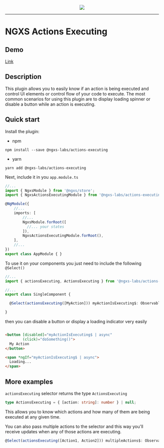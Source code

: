 <p align="center">
  <img src="https://raw.githubusercontent.com/ngxs-labs/emitter/master/docs/assets/logo.png">
</p>

---

# NGXS Actions Executing

## Demo

[Link](https://ngxs-labs-actions-executing.netlify.com/)

## Description

This plugin allows you to easily know if an action is being executed and control UI elements or control flow of your code to execute.
The most common scenarios for using this plugin are to display loading spinner or disable a button while an action is executing.

## Quick start

Install the plugin:

* npm

```console
npm install --save @ngxs-labs/actions-executing
```

* yarn

```console
yarn add @ngxs-labs/actions-executing
```

Next, include it in you `app.module.ts`

```ts
//...
import { NgxsModule } from '@ngxs/store';
import { NgxsActionsExecutingModule } from '@ngxs-labs/actions-executing';

@NgModule({
    //...
    imports: [
        //...
        NgxsModule.forRoot([
          //... your states
        ]),
        NgxsActionsExecutingModule.forRoot(),
    ],
    //...
})
export class AppModule { }
```

To use it on your components you just need to include the following `@Select()`

```ts
//...
import { actionsExecuting, ActionsExecuting } from '@ngxs-labs/actions-executing';

//...
export class SingleComponent {

  @Select(actionsExecuting([MyAction])) myActionIsExecuting$: Observable<ActionsExecuting>;

}

```

then you can disable a button or display a loading indicator very easily

```html

<button [disabled]="myActionIsExecuting$ | async"
        (click)="doSomething()">
  My Action
</button>

<span *ngIf="myActionIsExecuting$ | async">
  Loading...
</span>

```

## More examples

`actionsExecuting` selector returns the type `ActionsExecuting`

```ts
type ActionsExecuting = { [action: string]: number } | null;
```

This allows you to know which actions and how many of them are being executed at any given time.

You can also pass multiple actions to the selector and this way you'll receive updates when any of those actions are executing.

```ts
@Select(actionsExecuting([Action1, Action2])) multipleActions$: Observable<ActionsExecuting>;
```
